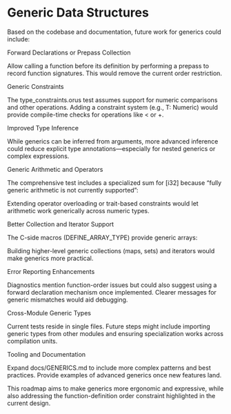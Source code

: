 # Generic Data Structures

Based on the codebase and documentation, future work for generics could include:

Forward Declarations or Prepass Collection

Allow calling a function before its definition by performing a prepass to record function signatures. This would remove the current order restriction.

Generic Constraints

The type_constraints.orus test assumes support for numeric comparisons and other operations. Adding a constraint system (e.g., T: Numeric) would provide compile-time checks for operations like < or +.

Improved Type Inference

While generics can be inferred from arguments, more advanced inference could reduce explicit type annotations—especially for nested generics or complex expressions.

Generic Arithmetic and Operators

The comprehensive test includes a specialized sum for [i32] because “fully generic arithmetic is not currently supported”:

Extending operator overloading or trait-based constraints would let arithmetic work generically across numeric types.

Better Collection and Iterator Support

The C-side macros (DEFINE_ARRAY_TYPE) provide generic arrays:

Building higher-level generic collections (maps, sets) and iterators would make generics more practical.

Error Reporting Enhancements

Diagnostics mention function-order issues but could also suggest using a forward declaration mechanism once implemented. Clearer messages for generic mismatches would aid debugging.

Cross-Module Generic Types

Current tests reside in single files. Future steps might include importing generic types from other modules and ensuring specialization works across compilation units.

Tooling and Documentation

Expand docs/GENERICS.md to include more complex patterns and best practices. Provide examples of advanced generics once new features land.

This roadmap aims to make generics more ergonomic and expressive, while also addressing the function-definition order constraint highlighted in the current design.